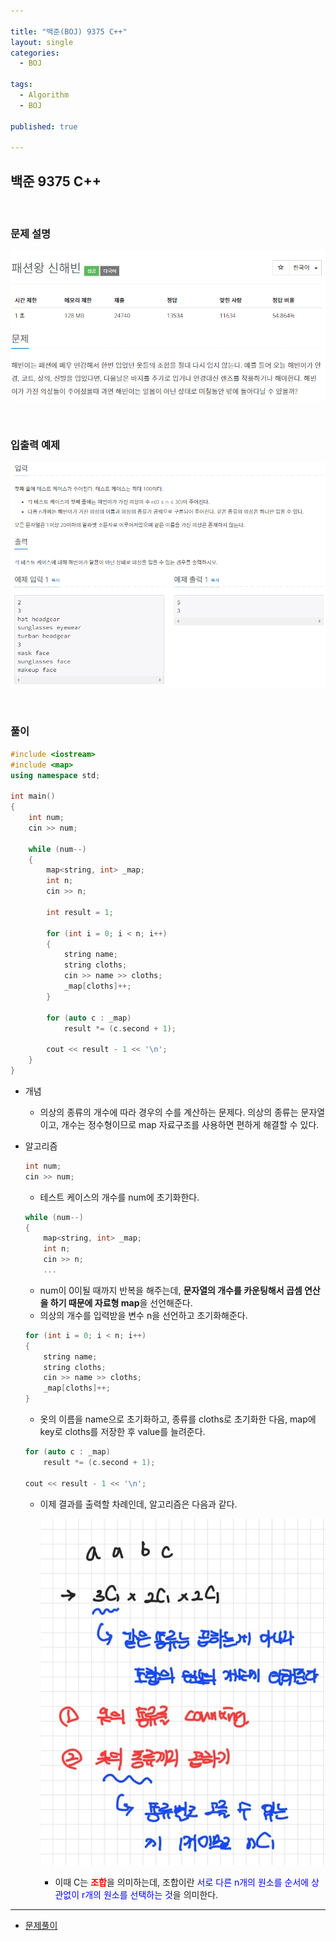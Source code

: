```yaml
---

title: "백준(BOJ) 9375 C++"
layout: single
categories:
  - BOJ

tags:
  - Algorithm
  - BOJ

published: true

---
```


## 백준 9375 C++

<br>

### 문제 설명

![image-20221221170739978](/assets/images/2022-12-21-BOJ9375/image-20221221170739978.png)

<br>

### 입출력 예제

![image-20221221170759072](/assets/images/2022-12-21-BOJ9375/image-20221221170759072.png)

<br>

### 풀이

```cpp
#include <iostream>
#include <map>
using namespace std;

int main()
{
	int num;
	cin >> num;

	while (num--)
	{
		map<string, int> _map;
		int n;
		cin >> n;

		int result = 1;

		for (int i = 0; i < n; i++)
		{
			string name;
			string cloths;
			cin >> name >> cloths;
			_map[cloths]++;
		}

		for (auto c : _map)
			result *= (c.second + 1);
		
		cout << result - 1 << '\n';
	}
}
```

- 개념
  - 의상의 종류의 개수에 따라 경우의 수를 계산하는 문제다. 의상의 종류는 문자열이고, 개수는 정수형이므로 map 자료구조를 사용하면 편하게 해결할 수 있다.

- 알고리즘

  ```cpp
  int num;
  cin >> num;
  ```

  - 테스트 케이스의 개수를 num에 초기화한다.

  ```cpp
  while (num--)
  {
      map<string, int> _map;
      int n;
      cin >> n;
      ...
  ```

  - num이 0이될 때까지 반복을 해주는데, **문자열의 개수를 카운팅해서 곱셈 연산을 하기 때문에 자료형 map**을 선언해준다.
  - 의상의 개수를 입력받을 변수 n을 선언하고 초기화해준다.

  ```cpp
  for (int i = 0; i < n; i++)
  {
      string name;
      string cloths;
      cin >> name >> cloths;
      _map[cloths]++;
  }
  ```

  - 옷의 이름을 name으로 초기화하고, 종류를 cloths로 초기화한 다음, map에 key로 cloths를 저장한 후 value를 늘려준다.

  ```cpp
  for (auto c : _map)
      result *= (c.second + 1);
  
  cout << result - 1 << '\n';
  ```

  - 이제 결과를 출력할 차례인데, 알고리즘은 다음과 같다.

    ![image-20221222155611860](/assets/images/2022-12-21-BOJ9375/image-20221222155611860.png)

    - 이때 C는 <span style = "color:red">**조합**</span>을 의미하는데, 조합이란 <span style = "color:blue">서로 다른 n개의 원소를 순서에 상관없이 r개의 원소를 선택하는 것</span>을 의미한다.

---

- [문제풀이](https://www.acmicpc.net/user/malove8466)


